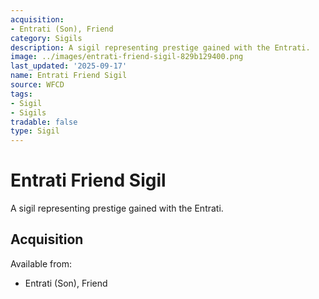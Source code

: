 ```yaml
---
acquisition:
- Entrati (Son), Friend
category: Sigils
description: A sigil representing prestige gained with the Entrati.
image: ../images/entrati-friend-sigil-829b129400.png
last_updated: '2025-09-17'
name: Entrati Friend Sigil
source: WFCD
tags:
- Sigil
- Sigils
tradable: false
type: Sigil
---
```


# Entrati Friend Sigil

A sigil representing prestige gained with the Entrati.

## Acquisition

Available from:
- Entrati (Son), Friend

